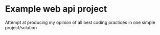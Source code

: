# Example web api project

Attempt at producing my opinion of all best coding practices in one simple project/solution